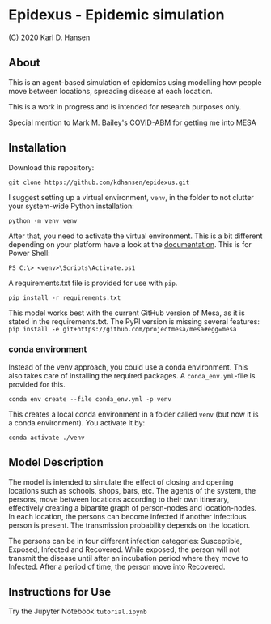 # Epidexus - Epidemic simulation

(C) 2020 Karl D. Hansen

## About
This is an agent-based simulation of epidemics using modelling how people move between locations, spreading disease at each location.

This is a work in progress and is intended for research purposes only.

Special mention to Mark M. Bailey's [COVID-ABM](https://github.com/metalcorebear/COVID-Agent-Based-Model) for getting me into MESA

## Installation
Download this repository:
```
git clone https://github.com/kdhansen/epidexus.git
```

I suggest setting up a virtual environment, `venv`, in the folder to not clutter your system-wide Python installation:
```
python -m venv venv
```

After that, you need to activate the virtual environment. This is a bit different depending on your platform have a look at the [documentation](https://docs.python.org/3/library/venv.html#creating-virtual-environments). This is for Power Shell:
```
PS C:\> <venv>\Scripts\Activate.ps1
```

A requirements.txt file is provided for use with `pip`.
```
pip install -r requirements.txt
```

This model works best with the current GitHub version of Mesa, as it is stated in the requirements.txt. The PyPI version is missing several features:
`pip install -e git+https://github.com/projectmesa/mesa#egg=mesa`

### conda environment
Instead of the venv approach, you could use a conda environment. This also takes care of installing the required packages. A `conda_env.yml`-file is provided for this.
```
conda env create --file conda_env.yml -p venv
```
This creates a local conda environment in a folder called `venv` (but now it is a conda environment). You activate it by:
```
conda activate ./venv
```

## Model Description
The model is intended to simulate the effect of closing and opening locations such as schools, shops, bars, etc. The agents of the system, the persons, move between locations according to their own itinerary, effectively creating a bipartite graph of person-nodes and location-nodes. In each location, the persons can become infected if another infectious person is present. The transmission probability depends on the location.

The persons can be in four different infection categories: Susceptible, Exposed, Infected and Recovered. While exposed, the person will not transmit the disease until after an incubation period where they move to Infected. After a period of time, the person move into Recovered.


## Instructions for Use
Try the Jupyter Notebook `tutorial.ipynb`
